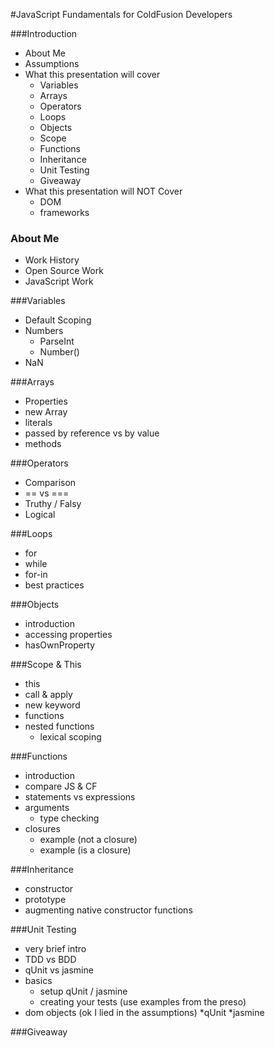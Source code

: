 #JavaScript Fundamentals for ColdFusion Developers

###Introduction
* About Me
* Assumptions
* What this presentation will cover
	* Variables
	* Arrays
	* Operators
	* Loops
	* Objects
	* Scope
	* Functions
	* Inheritance
	* Unit Testing
	* Giveaway 
* What this presentation will NOT Cover
    * DOM 
    * frameworks

### About Me
* Work History
* Open Source Work
* JavaScript Work

###Variables
* Default Scoping
* Numbers
	* ParseInt
	* Number()
* NaN

###Arrays
* Properties
* new Array
* literals
* passed by reference vs by value
* methods

###Operators
* Comparison
* == vs ===
* Truthy / Falsy
* Logical

###Loops
* for
* while
* for-in
* best practices

###Objects
* introduction
* accessing properties
* hasOwnProperty

###Scope & This
* this
* call & apply
* new keyword
* functions
* nested functions
	* lexical scoping

###Functions
* introduction
* compare JS & CF
* statements vs expressions
* arguments
	* type checking
* closures
	* example (not a closure)
	* example (is a closure)	

###Inheritance
* constructor
* prototype
* augmenting native constructor functions

###Unit Testing
* very brief intro
* TDD vs BDD
* qUnit vs jasmine
* basics
	* setup qUnit / jasmine
	* creating your tests (use examples from the preso)
* dom objects (ok I lied in the assumptions)
	*qUnit
	*jasmine

###Giveaway

